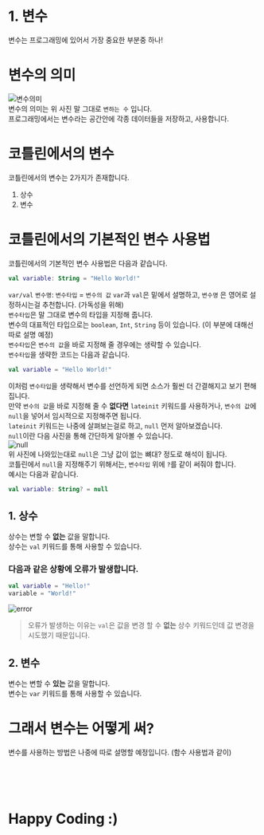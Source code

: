 # 1. 변수
변수는 프로그래밍에 있어서 가장 중요한 부분중 하나!

# 변수의 의미
![변수의미](https://raw.githubusercontent.com/sungbin5304/Learn-Kotlin/master/images/%EB%B3%80%EC%88%98%EC%9D%98%20%EC%9D%98%EB%AF%B8.png)<br>
변수의 의미는 위 사진 말 그대로 `변하는 수` 입니다.<br>
프로그래밍에서는 변수라는 공간안에 각종 데이터들을 저장하고, 사용합니다.

# 코틀린에서의 변수
코틀린에서의 변수는 2가지가 존재합니다.

1. 상수<br>
2. 변수

# 코틀린에서의 기본적인 변수 사용법
코틀린에서의 기본적인 변수 사용법은 다음과 같습니다.
```kt
val variable: String = "Hello World!"
```
`var/val` `변수명`: `변수타입` = `변수의 값`
`var`과 `val`은 밑에서 설명하고, `변수명` 은 영어로 설정하시는걸 추천합니다. (가독성을 위해)<br>
`변수타입`은 말 그대로 변수의 타입을 지정해 줍니다.<br>
변수의 대표적인 타입으로는 `boolean`, `Int`, `String` 등이 있습니다. (이 부분에 대해선 따로 설명 예정)<br>
`변수타입`은 `변수의 값`을 바로 지정해 줄 경우에는 생략할 수 있습니다.<br>
`변수타입`을 생략한 코드는 다음과 같습니다.
```kt
val variable = "Hello World!"
```
이처럼 `변수타입`을 생략해서 변수를 선언하게 되면 소스가 훨씬 더 간결해지고 보기 편해집니다.<br>
만약 `변수의 값`을 바로 지정해 줄 수 **없다면** `lateinit` 키워드를 사용하거나, `변수의 값`에 `null`을 넣어서 임시적으로 지정해주면 됩니다.<br>
`lateinit` 키워드는 나중에 살펴보는걸로 하고, `null` 먼저 알아보겠습니다.<br>
`null`이란 다음 사진을 통해 간단하게 알아볼 수 있습니다.<br>
![null](https://raw.githubusercontent.com/sungbin5304/Learn-Kotlin/master/images/null.jpg)<br>
위 사진에 나와있는대로 `null`은 그냥 값이 없는 뼈대? 정도로 해석이 됩니다.<br>
코틀린에서 `null`을 지정해주기 위해서는, `변수타입` 위에 `?`를 같이 써줘야 합니다.<br>
예시는 다음과 같습니다.
```kt
val variable: String? = null
```

## 1. 상수
상수는 변할 수 **없는** 값을 말합니다.<br>
상수는 `val` 키워드를 통해 사용할 수 있습니다.

### 다음과 같은 상황에 오류가 발생합니다.
```kt
val variable = "Hello!"
variable = "World!"
```
![error](https://raw.githubusercontent.com/sungbin5304/Learn-Kotlin/master/images/%EC%83%81%EC%88%98%20%EB%B3%80%EA%B2%BD.png)
> 오류가 발생하는 이유는 `val`은 값을 변경 할 수 **없는** 상수 키워드인데 값 변경을 시도했기 때문입니다.

## 2. 변수
변수는 변할 수 **있는** 값을 말합니다.<br>
변수는 `var` 키워드를 통해 사용할 수 있습니다.

# 그래서 변수는 어떻게 써?
변수를 사용하는 방법은 나중에 따로 설명할 예정입니다. (함수 사용법과 같이)
<br><br><br><br><br>
# Happy Coding :)
